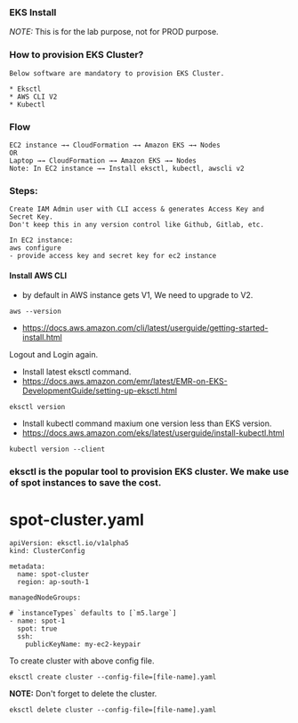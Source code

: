 ### EKS Install
*NOTE:* This is for the lab purpose, not for PROD purpose.

### How to provision EKS Cluster?
```
Below software are mandatory to provision EKS Cluster.

* Eksctl 
* AWS CLI V2
* Kubectl
```

### Flow
```
EC2 instance →→ CloudFormation →→ Amazon EKS →→ Nodes
OR
Laptop →→ CloudFormation →→ Amazon EKS →→ Nodes
Note: In EC2 instance →→ Install eksctl, kubectl, awscli v2
```
### Steps:
```
Create IAM Admin user with CLI access & generates Access Key and Secret Key.
Don't keep this in any version control like Github, Gitlab, etc.

In EC2 instance:
aws configure 
- provide access key and secret key for ec2 instance
```
#### Install AWS CLI
* by default in AWS instance gets V1, We need to upgrade to V2.
```
aws --version
```
* https://docs.aws.amazon.com/cli/latest/userguide/getting-started-install.html

Logout and Login again.
* Install latest eksctl command.
* https://docs.aws.amazon.com/emr/latest/EMR-on-EKS-DevelopmentGuide/setting-up-eksctl.html
```
eksctl version
```
* Install kubectl command maxium one version less than EKS version.
* https://docs.aws.amazon.com/eks/latest/userguide/install-kubectl.html
```
kubectl version --client
```

### eksctl is the popular tool to provision EKS cluster. We make use of spot instances to save the cost.

# spot-cluster.yaml
```
apiVersion: eksctl.io/v1alpha5
kind: ClusterConfig

metadata:
  name: spot-cluster
  region: ap-south-1

managedNodeGroups:

# `instanceTypes` defaults to [`m5.large`]
- name: spot-1
  spot: true
  ssh:
    publicKeyName: my-ec2-keypair
```
To create cluster with above config file.
```
eksctl create cluster --config-file=[file-name].yaml
```
**NOTE:** Don't forget to delete the cluster.
```
eksctl delete cluster --config-file=[file-name].yaml
```
